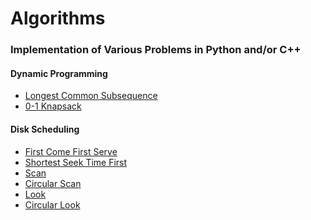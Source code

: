 Algorithms
===== 
### Implementation of Various Problems in Python and/or C++

#### Dynamic Programming

+ [Longest Common Subsequence](DynamicProgramming/Longest%20Common%20Subsequence/)
+ [0-1 Knapsack](DynamicProgramming/0-1_Knapsack.py)

#### Disk Scheduling

+ [First Come First Serve](DiskScheduling/fcfs.py)
+ [Shortest Seek Time First](DiskScheduling/sstf.py)
+ [Scan](DiskScheduling/scan.py)
+ [Circular Scan](DiskScheduling/cscan.py)
+ [Look](DiskScheduling/look.py)
+ [Circular Look](DiskScheduling/clook.py)
